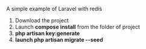 A simple example of Laravel with redis


1. Download the project
2. Launch <strong>compose install</strong> from the folder of project
3. <strong>php artisan key:generate</strong>
4. <strong>launch php artisan migrate --seed</strong>
